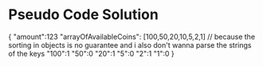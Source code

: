 # Pseudo Code Solution
{
    "amount":123
    "arrayOfAvailableCoins": [100,50,20,10,5,2,1] // because the sorting in objects is no guarantee and i also don't wanna parse the strings of the keys
    "100":1
    "50":0
    "20":1
    "5":0
    "2":1
    "1":0
}

